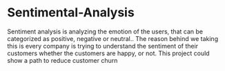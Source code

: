# Sentimental-Analysis
Sentiment	analysis	is	analyzing	the	emotion	of	the	users, that	can	be	categorized as positive,	negative	or	neutral..	The	reason	behind we	taking	this	is	every company	is	trying	to	understand	the	sentiment	of	their	customers	whether	the	customers	are	happy,	or	not.	 This	project	could	show	a	path	to	reduce	customer	churn
